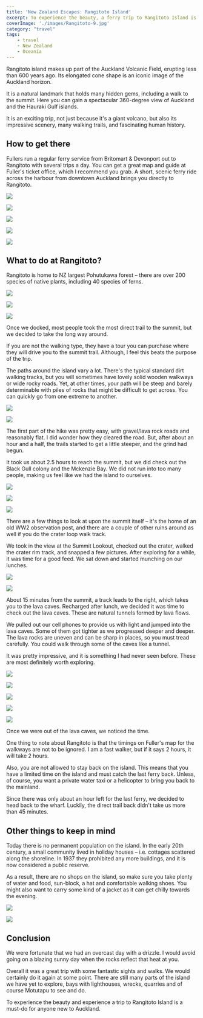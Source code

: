 ```yaml
---
title: 'New Zealand Escapes: Rangitoto Island'
excerpt: To experience the beauty, a ferry trip to Rangitoto Island is a must-do for anyone new to Auckland city
coverImage: './images/Rangitoto-9.jpg'
category: "travel"
tags:
    - travel
    - New Zealand
    - Oceania
---
```


Rangitoto island makes up part of the Auckland Volcanic Field, erupting less than 600 years ago. Its elongated cone shape is an iconic image of the Auckland horizon.

It is a natural landmark that holds many hidden gems, including a walk to the summit. Here you can gain a spectacular 360-degree view of Auckland and the Hauraki Gulf islands.

It is an exciting trip, not just because it's a giant volcano, but also its impressive scenery, many walking trails, and fascinating human history.

## How to get there

Fullers run a regular ferry service from Britomart & Devonport out to Rangitoto with several trips a day. You can get a great map and guide at Fuller's ticket office, which I recommend you grab. A short, scenic ferry ride across the harbour from downtown Auckland brings you directly to Rangitoto.

![](./images/Rangitoto-1.jpg)

![](./images/Rangitoto-2.jpg)

![](./images/Rangitoto-3.jpg)

![](./images/Rangitoto-4.jpg)

![](./images/Rangitoto-23.jpg)

## What to do at Rangitoto?

Rangitoto is home to NZ largest Pohutukawa forest – there are over 200 species of native plants, including 40 species of ferns.

![](./images/Rangitoto-7.jpg)

![](./images/Rangitoto-8.jpg)

![](./images/Rangitoto-6.jpg)

Once we docked, most people took the most direct trail to the summit, but we decided to take the long way around.

If you are not the walking type, they have a tour you can purchase where they will drive you to the summit trail. Although, I feel this beats the purpose of the trip.

The paths around the island vary a lot. There's the typical standard dirt walking tracks, but you will sometimes have lovely solid wooden walkways or wide rocky roads. Yet, at other times, your path will be steep and barely determinable with piles of rocks that might be difficult to get across. You can quickly go from one extreme to another.

![](./images/Rangitoto-9.jpg)

![](./images/Rangitoto-13.jpg)

The first part of the hike was pretty easy, with gravel/lava rock roads and reasonably flat. I did wonder how they cleared the road. But, after about an hour and a half, the trails started to get a little steeper, and the grind had begun.

It took us about 2.5 hours to reach the summit, but we did check out the Black Gull colony and the Mckenzie Bay. We did not run into too many people, making us feel like we had the island to ourselves.

![](./images/Rangitoto-10.jpg)

![](./images/Rangitoto-21.jpg)

![](./images/Rangitoto-22.jpg)

There are a few things to look at upon the summit itself – it's the home of an old WW2 observation post, and there are a couple of other ruins around as well if you do the crater loop walk track.

We took in the view at the Summit Lookout, checked out the crater, walked the crater rim track, and snapped a few pictures. After exploring for a while, it was time for a good feed. We sat down and started munching on our lunches.

![](./images/Rangitoto-11.jpg)

![](./images/Rangitoto-12.jpg)

About 15 minutes from the summit, a track leads to the right, which takes you to the lava caves. Recharged after lunch, we decided it was time to check out the lava caves. These are natural tunnels formed by lava flows.

We pulled out our cell phones to provide us with light and jumped into the lava caves. Some of them got tighter as we progressed deeper and deeper. The lava rocks are uneven and can be sharp in places, so you must tread carefully. You could walk through some of the caves like a tunnel.

It was pretty impressive, and it is something I had never seen before. These are most definitely worth exploring.

![](./images/Rangitoto-16.jpg)

![](./images/Rangitoto-17.jpg)

![](./images/Rangitoto-18.jpg)

![](./images/Rangitoto-19.jpg)

![](./images/Rangitoto-20.jpg)

Once we were out of the lava caves, we noticed the time.

One thing to note about Rangitoto is that the timings on Fuller's map for the walkways are not to be ignored. I am a fast walker, but if it says 2 hours, it will take 2 hours.

Also, you are not allowed to stay back on the island. This means that you have a limited time on the island and must catch the last ferry back. Unless, of course, you want a private water taxi or a helicopter to bring you back to the mainland.

Since there was only about an hour left for the last ferry, we decided to head back to the wharf. Luckily, the direct trail back didn't take us more than 45 minutes.

## Other things to keep in mind

Today there is no permanent population on the island. In the early 20th century, a small community lived in holiday houses – i.e. cottages scattered along the shoreline. In 1937 they prohibited any more buildings, and it is now considered a public reserve.

As a result, there are no shops on the island, so make sure you take plenty of water and food, sun-block, a hat and comfortable walking shoes. You might also want to carry some kind of a jacket as it can get chilly towards the evening.

![](./images/Rangitoto-5.jpg)

![](./images/Rangitoto-15.jpg)

## Conclusion

We were fortunate that we had an overcast day with a drizzle. I would avoid going on a blazing sunny day when the rocks reflect that heat at you.

Overall it was a great trip with some fantastic sights and walks. We would certainly do it again at some point. There are still many parts of the island we have yet to explore, bays with lighthouses, wrecks, quarries and of course Motutapu to see and do.

To experience the beauty and experience a trip to Rangitoto Island is a must-do for anyone new to Auckland.
